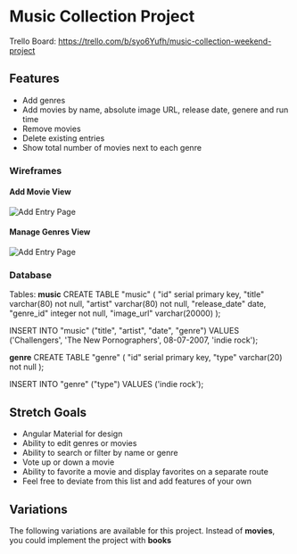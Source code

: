 # Music Collection Project

Trello Board: https://trello.com/b/syo6Yufh/music-collection-weekend-project

## Features

- Add genres
- Add movies by name, absolute image URL, release date, genere and run time
- Remove movies
- Delete existing entries
- Show total number of movies next to each genre

### Wireframes

#### Add Movie View

![Add Entry Page](page-one.png)

#### Manage Genres View

![Add Entry Page](page-two.png)

### Database

Tables: 
**music**
CREATE TABLE "music" (
	"id" serial primary key,
	"title" varchar(80) not null,
	"artist" varchar(80) not null,
	"release_date" date,
	"genre_id" integer not null,
	"image_url" varchar(20000)
	);

INSERT INTO "music" ("title", "artist", "date", "genre")
VALUES ('Challengers', 'The New Pornographers', 08-07-2007, 'indie rock');

**genre**
CREATE TABLE "genre" (
	"id" serial primary key,
	"type" varchar(20) not null
);

INSERT INTO "genre" ("type")
VALUES ('indie rock');

## Stretch Goals

- Angular Material for design
- Ability to edit genres or movies
- Ability to search or filter by name or genre
- Vote up or down a movie
- Ability to favorite a movie and display favorites on a separate route
- Feel free to deviate from this list and add features of your own

## Variations

The following variations are available for this project. Instead of **movies**, you could implement the project with **books** 